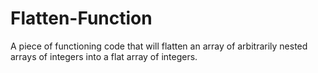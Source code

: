 # Flatten-Function
A piece of functioning code that will flatten an array of arbitrarily nested arrays of integers into a flat array of integers. 
